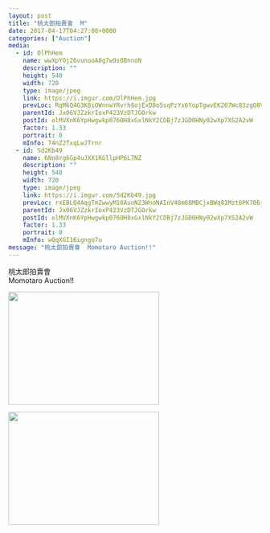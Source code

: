```yaml
---
layout: post
title: "桃太郎拍賣會  M" 
date: 2017-04-17T04:27:08+0000 
categories: ["Auction"] 
media:
  - id: OlPhHem
    name: wwXpYOj26vunooA8g7w9sOBnnoN
    description: ""   
    height: 540
    width: 720
    type: image/jpeg
    link: https://i.imgur.com/OlPhHem.jpg
    prevLoc: RqMkQ4G3K8iOWnnwYRvrh8ojExD8o5sqPzYx6YopTgwvEK207Wc83zgO8V86Ijyzqy0wP7FRyGXQjgAPF78qBYBwxPuP36y5JrqGcnorDB1v88iVL00R2jLDH3mAXnr8ymun1JVAwGWgfRnqQ2Xo14upwLBJ9OgQfDolmDExA2FqKK6oRBkjfR3Qw99gBrS6BMOQgmJXf2M2MLzBv1tB0p8Bj9AmCqV1PXln8LSLOvmjZZ5WsA7pggP37yu5wAQry0lBILE
    parentId: JxO6VJZzkrIoxP423VzDTJGOrkw
    postId: olMVXnK6YpHwgwkp076OH8xGxlNkY2CDBj7zJGD0HNy02wXp7XS2A2vW
    factor: 1.33
    portrait: 0
    mInfo: 74nZ2TxqLwJTrnr
  - id: Sd2Kb49
    name: 6Nn8rg6Gp4uJXX1RGllpHP6L7NZ
    description: ""   
    height: 540
    width: 720
    type: image/jpeg
    link: https://i.imgur.com/Sd2Kb49.jpg
    prevLoc: rxEBLQ4AqgTmZwwyM18AuoN23WnoNAInV48m68MBCjxBWq81Mzt6PK706j65uvO0oOz1QEs769yMDgzoiDlQoX6Nq3HoKmL8mW56iyvkWmRxpqiO6O1rRG5zfVwnqGK1WgsPRgzZKDgwTLkLlLYZ75CkwwBoV3oNIOlwBORjZgIR11jOr67PHknOwMMoDoUVn4xABw75iyBgZNVn39s60mXoGK8jtznAwO3g9BTA0XWMV13PHk5xvP0BG1snrV8kgBw9HrZ
    parentId: JxO6VJZzkrIoxP423VzDTJGOrkw
    postId: olMVXnK6YpHwgwkp076OH8xGxlNkY2CDBj7zJGD0HNy02wXp7XS2A2vW
    factor: 1.33
    portrait: 0
    mInfo: wQqXGI16igngo7u
message: "桃太郎拍賣會  Momotaro Auction!!"
---
```


桃太郎拍賣會  
Momotaro Auction!!


[//]: #media:  
<a href="https://i.imgur.com/OlPhHem.jpg"><img src="https://i.imgur.com/OlPhHem.jpg" height="225" width="300" /></a> 
  

<a href="https://i.imgur.com/Sd2Kb49.jpg"><img src="https://i.imgur.com/Sd2Kb49.jpg" height="225" width="300" /></a> 
 
